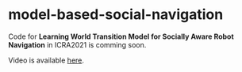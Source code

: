 # model-based-social-navigation
Code for **Learning World Transition Model for Socially Aware Robot Navigation** in ICRA2021 is comming soon.


Video is available [here](https://www.youtube.com/watch?v=K7cBViQ9Vds&t=11s).
